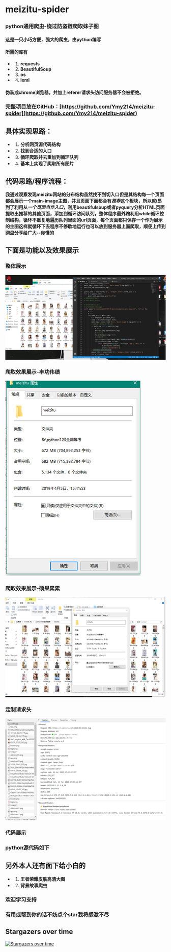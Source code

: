 # meizitu-spider
### python通用爬虫-绕过防盗链爬取妹子图
#### 这是一只小巧方便，强大的爬虫，由python编写
#### 所需的库有
- 1. **requests**
- 2. **BeautifulSoup**
- 3. **os**
- 4. **lxml**

#### 伪装成chrome浏览器，并加上referer请求头访问服务器不会被拒绝。

### 完整项目放在GitHub：[https://github.com/Ymy214/meizitu-spider](https://github.com/Ymy214/meizitu-spider)


## 具体实现思路：
- 1. **分析网页源代码结构**
- 2. **找到合适的入口**
- 3. **循环爬取并去重加到循环队列**
- 4. **基本上实现了爬取所有图片**

## 代码思路/程序流程：
**我通过观察发现meizitu网站的分布结构虽然找不到切入口但是其结构每一个页面都会展示一个main-image主图，并且页面下面都会有*推荐*这个板块，所以就i昂到了利用从*一个页面当作入口*，利用beautifulsoup或者pyquery分析HTML页面提取出推荐的其他页面，添加到循环访问队列，整体程序最外蹭利用while循环控制结构，循环不重复地遍历队列里面的url页面，每个页面都只保存一个作为展示的主图这样就循环下去程序不停歇地运行也可以放到服务器上面爬取，顺便上传到网盘分享给广大--你懂的**

## 下面是功能以及效果展示

### 整体展示
![](./show-images/2.png)

### 爬取效果展示-丰功伟绩
![](./show-images/1.png)

### 爬取效果展示-硕果累累
![](./show-images/3.png)

### 定制请求头
![](./show-images/4.png)
### 代码展示
### python源代码如下
## 另外本人还有面下给小白的
- 1. **王者荣耀皮肤高清大图**
- 2. **背景故事爬虫**
### 欢迎学习支持
### 有用或帮到你的话不妨点个star我将感激不尽
## Stargazers over time
[![Stargazers over time](https://starchart.cc/GUI-for-Cores/GUI.for.SingBox.svg?variant=light)](https://starchart.cc/GUI-for-Cores/GUI.for.SingBox)
